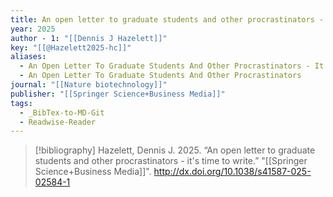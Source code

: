 ```yaml
---
title: An open letter to graduate students and other procrastinators -  it's time to write
year: 2025
author - 1: "[[Dennis J Hazelett]]"
key: "[[@Hazelett2025-hc]]"
aliases:
  - An Open Letter To Graduate Students And Other Procrastinators - It's Time To Write
  - An Open Letter To Graduate Students And Other Procrastinators
journal: "[[Nature biotechnology]]"
publisher: "[[Springer Science+Business Media]]"
tags:
  - _BibTex-to-MD-Git
  - Readwise-Reader
---
```


> [!bibliography]
> Hazelett, Dennis J. 2025. “An open letter to graduate students and other procrastinators -  it's time to write.” "[[Springer Science+Business Media]]". http://dx.doi.org/10.1038/s41587-025-02584-1